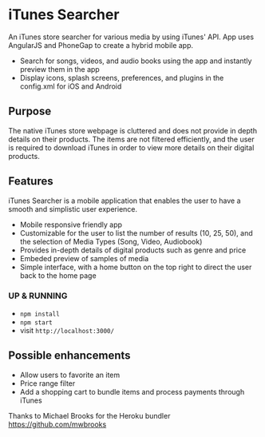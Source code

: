 iTunes Searcher
=================================================================
An iTunes store searcher for various media by using iTunes' API. App uses AngularJS and PhoneGap to create a hybrid mobile app.

- Search for songs, videos, and audio books using the app and instantly preview them in the app
- Display icons, splash screens, preferences, and plugins in the config.xml for iOS and Android


## Purpose

The native iTunes store webpage is cluttered and does not provide in depth details on their products. The items are not filtered efficiently, and the user is required to download iTunes in order to view more details on their digital products. 


## Features

iTunes Searcher is a mobile application that enables the user to have a smooth and simplistic user experience.

* Mobile responsive friendly app
* Customizable for the user to list the number of results (10, 25, 50), and the selection of Media Types (Song, Video, Audiobook)
* Provides in-depth details of digital products such as genre and price
* Embeded preview of samples of media
* Simple interface, with a home button on the top right to direct the user back to the home page


### UP & RUNNING
* `npm install`
* `npm start`
* visit `http://localhost:3000/`


## Possible enhancements

* Allow users to favorite an item
* Price range filter
* Add a shopping cart to bundle items and process payments through iTunes


Thanks to Michael Brooks for the Heroku bundler https://github.com/mwbrooks

